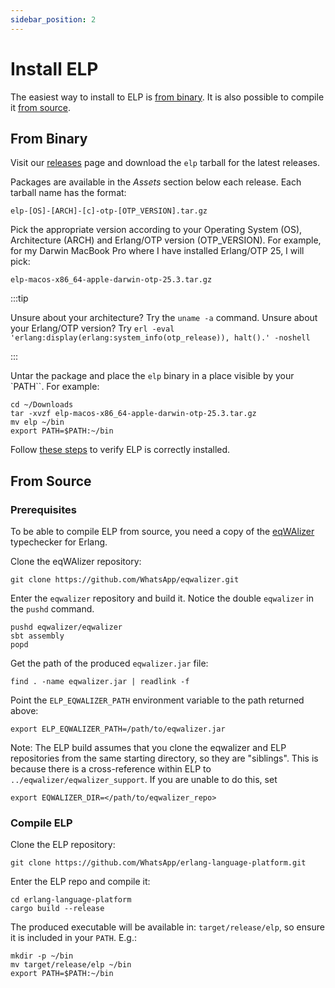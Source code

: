 ```yaml
---
sidebar_position: 2
---
```


# Install ELP

The easiest way to install to ELP is [from binary](#from-binary). It is also
possible to compile it [from source](#from-source).

## From Binary

Visit our
[releases](https://github.com/WhatsApp/erlang-language-platform/releases) page
and download the `elp` tarball for the latest releases.

Packages are available in the _Assets_ section below each release. Each tarball
name has the format:

```
elp-[OS]-[ARCH]-[c]-otp-[OTP_VERSION].tar.gz
```

Pick the appropriate version according to your Operating System (OS),
Architecture (ARCH) and Erlang/OTP version (OTP_VERSION). For example, for my
Darwin MacBook Pro where I have installed Erlang/OTP 25, I will pick:

```
elp-macos-x86_64-apple-darwin-otp-25.3.tar.gz
```

:::tip

Unsure about your architecture? Try the `uname -a` command. Unsure about your
Erlang/OTP version? Try
`erl -eval 'erlang:display(erlang:system_info(otp_release)), halt().' -noshell`

:::

Untar the package and place the `elp` binary in a place visible by your `PATH``.
For example:

```
cd ~/Downloads
tar -xvzf elp-macos-x86_64-apple-darwin-otp-25.3.tar.gz
mv elp ~/bin
export PATH=$PATH:~/bin
```

Follow [these steps](cli.md#verify-elp-is-correctly-installed) to verify ELP is
correctly installed.

## From Source

### Prerequisites

To be able to compile ELP from source, you need a copy of the
[eqWAlizer](https://github.com/WhatsApp/eqwalizer) typechecker for Erlang.

Clone the eqWAlizer repository:

```
git clone https://github.com/WhatsApp/eqwalizer.git
```

Enter the `eqwalizer` repository and build it. Notice the double `eqwalizer` in
the `pushd` command.

```
pushd eqwalizer/eqwalizer
sbt assembly
popd
```

Get the path of the produced `eqwalizer.jar` file:

```
find . -name eqwalizer.jar | readlink -f
```

Point the `ELP_EQWALIZER_PATH` environment variable to the path returned above:

```
export ELP_EQWALIZER_PATH=/path/to/eqwalizer.jar
```

Note: The ELP build assumes that you clone the eqwalizer and ELP
repositories from the same starting directory, so they are
"siblings". This is because there is a cross-reference within ELP to
`../eqwalizer/eqwalizer_support`.  If you are unable to do this, set

```
export EQWALIZER_DIR=</path/to/eqwalizer_repo>
```

### Compile ELP

Clone the ELP repository:

```
git clone https://github.com/WhatsApp/erlang-language-platform.git
```

Enter the ELP repo and compile it:

```
cd erlang-language-platform
cargo build --release
```

The produced executable will be available in: `target/release/elp`, so ensure it is included in your `PATH`. E.g.:

```
mkdir -p ~/bin
mv target/release/elp ~/bin
export PATH=$PATH:~/bin
```
